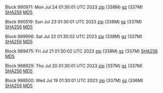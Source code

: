 Block 990971: Mon Jul 24 01:30:01 UTC 2023 [zip](https://files.01coin.io/mainnet/2023-07-24/bootstrap.dat.zip) (338M) [gz](https://files.01coin.io/mainnet/2023-07-24/bootstrap.dat.tar.gz) (337M) [SHA256](https://files.01coin.io/mainnet/2023-07-24/sha256.txt) [MD5](https://files.01coin.io/mainnet/2023-07-24/md5.txt)

Block 990519: Sun Jul 23 01:30:01 UTC 2023 [zip](https://files.01coin.io/mainnet/2023-07-23/bootstrap.dat.zip) (338M) [gz](https://files.01coin.io/mainnet/2023-07-23/bootstrap.dat.tar.gz) (337M) [SHA256](https://files.01coin.io/mainnet/2023-07-23/sha256.txt) [MD5](https://files.01coin.io/mainnet/2023-07-23/md5.txt)

Block 989996: Sat Jul 22 01:30:02 UTC 2023 [zip](https://files.01coin.io/mainnet/2023-07-22/bootstrap.dat.zip) (338M) [gz](https://files.01coin.io/mainnet/2023-07-22/bootstrap.dat.tar.gz) (337M) [SHA256](https://files.01coin.io/mainnet/2023-07-22/sha256.txt) [MD5](https://files.01coin.io/mainnet/2023-07-22/md5.txt)

Block 989475: Fri Jul 21 01:30:02 UTC 2023 [zip](https://files.01coin.io/mainnet/2023-07-21/bootstrap.dat.zip) (338M) [gz](https://files.01coin.io/mainnet/2023-07-21/bootstrap.dat.tar.gz) (337M) [SHA256](https://files.01coin.io/mainnet/2023-07-21/sha256.txt) [MD5](https://files.01coin.io/mainnet/2023-07-21/md5.txt)

Block 988929: Thu Jul 20 01:30:01 UTC 2023 [zip](https://files.01coin.io/mainnet/2023-07-20/bootstrap.dat.zip) (337M) [gz](https://files.01coin.io/mainnet/2023-07-20/bootstrap.dat.tar.gz) (337M) [SHA256](https://files.01coin.io/mainnet/2023-07-20/sha256.txt) [MD5](https://files.01coin.io/mainnet/2023-07-20/md5.txt)

Block 988500: Wed Jul 19 01:30:01 UTC 2023 [zip](https://files.01coin.io/mainnet/2023-07-19/bootstrap.dat.zip) (337M) [gz](https://files.01coin.io/mainnet/2023-07-19/bootstrap.dat.tar.gz) (336M) [SHA256](https://files.01coin.io/mainnet/2023-07-19/sha256.txt) [MD5](https://files.01coin.io/mainnet/2023-07-19/md5.txt)
